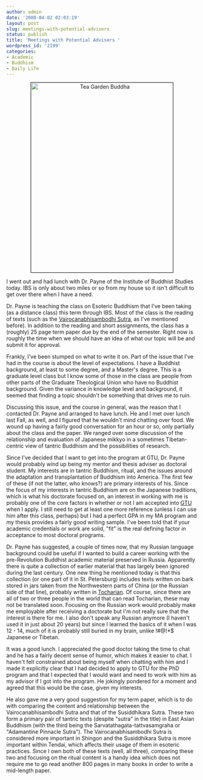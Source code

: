 ```yaml
---
author: admin
date: '2008-04-02 02:03:19'
layout: post
slug: meetings-with-potential-advisers
status: publish
title: 'Meetings with Potential Advisers '
wordpress_id: '2199'
categories:
- Academic
- Buddhism
- Daily Life
---
```

<p align="center"><a href="http://www.flickr.com/photos/albill/2370500242/" title="Tea Garden Buddha by albill, on Flickr"><img src="http://farm3.static.flickr.com/2170/2370500242_a416f17f1b.jpg" width="375" height="500" border="1" alt="Tea Garden Buddha" /></a></p>
I went out and had lunch with Dr. Payne of the Institute of Buddhist Studies today. IBS is only about two miles or so from my house so it isn't difficult to get over there when I have a need.

Dr. Payne is teaching the class on Esoteric Buddhism that I've been taking (as a distance class) this term through IBS. Most of the class is the reading of texts (such as the <a href="http://www.amazon.com/Vairocanabhisambodhi-Sutra-Numata-Center/dp/188643932X/">Vairocanabhisambodhi Sutra</a>, as I've mentioned before). In addition to the reading and short assignments, the class has a (roughly) 25 page term paper due by the end of the semester. Right now is roughly the time when we should have an idea of what our topic will be and submit it for approval. 

Frankly, I've been stumped on what to write it on. Part of the issue that I've had in the course is about the level of expectations. I have a Buddhist background, at least to some degree, and a Master's degree. This is a graduate level class but I know some of those in the class are people from other parts of the Graduate Theological Union who have no Buddhist background. Given the variance in knowledge level and background, it seemed that finding a topic shouldn't be something that drives me to ruin. 

Discussing this issue, and the course in general, was the reason that I contacted Dr. Payne and arranged to have lunch. He and I met over lunch last Fall, as well, and I figured that he wouldn't mind chatting over food. We wound up having a fairly good conversation for an hour or so, only partially about the class and the paper. We ranged over some discussion of the relationship and evaluation of Japanese mikkyo in a sometimes Tibetan-centric view of tantric Buddhism and the possibilities of research. 

Since I've decided that I want to get into the program at GTU, Dr. Payne would probably wind up being my mentor and thesis adviser as doctoral student. My interests are in tantric Buddhism, ritual, and the issues around the adaptation and transplantation of Buddhism into America. The first few of these (if not the latter, who knows?) are primary interests of his. Since the focus of my interests in tantric Buddhism are on the Japanese traditions, which is what his doctorate focused on, an interest in working with me is probably one of the core factors in whether or not I am accepted into <a href="http://www.gtu.edu">GTU</a> when I apply. I still need to get at least one more reference (unless I can use him after this class, perhaps) but I had a perfect GPA in my MA program and my thesis provides a fairly good writing sample. I've been told that if your academic credentials or work are solid, "fit" is the real defining factor in acceptance to most doctoral programs.

Dr. Payne has suggested, a couple of times now, that my Russian language background could be useful if I wanted to build a career working with the pre-Revolution Buddhist academic material preserved in Russia. Apparently there is quite a collection of earlier material that has largely been ignored during the last century. One new thing he mentioned today is that this collection (or one part of it in St. Petersburg) includes texts written on bark stored in jars taken from the Northwestern parts of China (or the Russian side of that line), probably written in <a href="http://en.wikipedia.org/wiki/Tocharians">Tocharian</a>. Of course, since there are all of two or three people in the world that can read Tocharian, these may not be translated soon. Focusing on the Russian work would probably make me employable after receiving a doctorate but I'm not really sure that the interest is there for me. I also don't speak any Russian anymore (I haven't used it in just about 20 years) but since I learned the basics of it when I was 12 - 14, much of it is probably still buried in my brain, unlike !#@!*$ Japanese or Tibetan.

It was a good lunch. I appreciated the good doctor taking the time to chat and he has a fairly decent sense of humor, which makes it easier to chat. I haven't felt constrained about being myself when chatting with him and I made it explicitly clear that I had decided to apply to GTU for the PhD program and that I expected that I would want and need to work with him as my advisor if I got into the program. He jokingly pondered for a moment and agreed that this would be the case, given my interests.

He also gave me a very good suggestion for my term paper, which is to do with comparing the content and relationship between the Vairocanabhisambodhi Sutra and that of the Susiddhikara Sutra. These two form a primary pair of tantric texts (despite "sutra" in the title) in East Asian Buddhism (with the third being the Sarvatathagata-tattvasamgraha or "Adamantine Pinnacle Sutra"). The Vairocanabhisambodhi Sutra is considered more important in Shingon and the Susiddhikara Sutra is more important within Tendai, which affects their usage of them in esoteric practices. Since I own both of these texts (well, all three), comparing these two and focusing on the ritual content is a handy idea which does not require me to go read another 800 pages in many books in order to write a mid-length paper.
